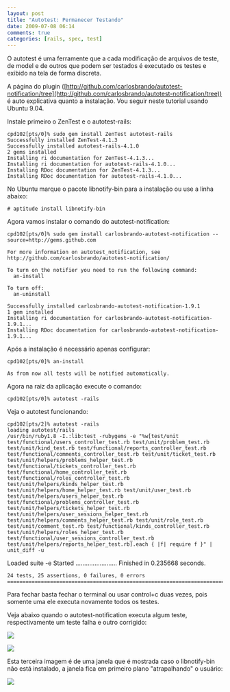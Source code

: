 ```yaml
---
layout: post
title: "Autotest: Permanecer Testando"
date: 2009-07-08 06:14
comments: true
categories: [rails, spec, test]
---
```


O autotest é uma ferramente que a cada modificação de arquivos de teste, de model e de outros que podem ser testados é executado os testes e exibido na tela de forma discreta.

A  página do plugin ([http://github.com/carlosbrando/autotest-notification/tree](http://github.com/carlosbrando/autotest-notification/tree)) é auto explicativa quanto a instalação. Vou seguir neste tutorial usando Ubuntu 9.04.

Instale primeiro o ZenTest e o autotest-rails:

    cpd102[pts/0]% sudo gem install ZenTest autotest-rails
    Successfully installed ZenTest-4.1.3
    Successfully installed autotest-rails-4.1.0
    2 gems installed
    Installing ri documentation for ZenTest-4.1.3...
    Installing ri documentation for autotest-rails-4.1.0...
    Installing RDoc documentation for ZenTest-4.1.3...
    Installing RDoc documentation for autotest-rails-4.1.0...

No Ubuntu marque o pacote libnotify-bin para a instalação ou use a linha abaixo:

    # aptitude install libnotify-bin

Agora vamos instalar o comando do autotest-notification:

    cpd102[pts/0]% sudo gem install carlosbrando-autotest-notification --source=http://gems.github.com

    For more information on autotest_notification, see http://github.com/carlosbrando/autotest-notification/
    
    To turn on the notifier you need to run the following command:
      an-install

    To turn off:
      an-uninstall
    
    Successfully installed carlosbrando-autotest-notification-1.9.1
    1 gem installed
    Installing ri documentation for carlosbrando-autotest-notification-1.9.1...
    Installing RDoc documentation for carlosbrando-autotest-notification-1.9.1...

Após a instalação é necessário apenas configurar:

    cpd102[pts/0]% an-install

    As from now all tests will be notified automatically.

Agora na raiz da aplicação execute o comando:

    cpd102[pts/0]% autotest -rails

Veja o autotest funcionando:

    cpd102[pts/2]% autotest -rails
    loading autotest/rails
    /usr/bin/ruby1.8 -I.:lib:test -rubygems -e "%w[test/unit test/functional/users_controller_test.rb test/unit/problem_test.rb test/unit/kind_test.rb test/functional/reports_controller_test.rb test/functional/comments_controller_test.rb test/unit/ticket_test.rb test/unit/helpers/problems_helper_test.rb test/functional/tickets_controller_test.rb test/functional/home_controller_test.rb test/functional/roles_controller_test.rb test/unit/helpers/kinds_helper_test.rb test/unit/helpers/home_helper_test.rb test/unit/user_test.rb test/unit/helpers/users_helper_test.rb test/functional/problems_controller_test.rb test/unit/helpers/tickets_helper_test.rb test/unit/helpers/user_sessions_helper_test.rb test/unit/helpers/comments_helper_test.rb test/unit/role_test.rb test/unit/comment_test.rb test/functional/kinds_controller_test.rb test/unit/helpers/roles_helper_test.rb test/functional/user_sessions_controller_test.rb test/unit/helpers/reports_helper_test.rb].each { |f| require f }" | unit_diff -u
Loaded suite -e
    Started
    ........................
    Finished in 0.235668 seconds.

    24 tests, 25 assertions, 0 failures, 0 errors
    ================================================================================

Para fechar basta fechar o terminal ou usar control+c duas vezes, pois somente uma ele executa novamente todos os testes.

Veja abaixo quando o autotest-notification executa algum teste, respectivamente um teste falha e outro corrigido:

<a href="http://picasaweb.google.com/lh/photo/nv0wa0AIKZC8MB8aMIAAJg?feat=embedwebsite"><img src="http://lh4.ggpht.com/_5r9AMhQKuQY/SlSKeTqmfKI/AAAAAAAAKTs/--XspkfUuW0/s400/Captura_de_tela-2.png" /></a>

<a href="http://picasaweb.google.com/lh/photo/Gj_IHzG3Mv_xKCV4vPGQ3Q?feat=embedwebsite"><img src="http://lh4.ggpht.com/_5r9AMhQKuQY/SlSKeQWiEdI/AAAAAAAAKTw/1BEDZ7Fjy5g/s400/Captura_de_tela-3.png" /></a>

Esta terceira imagem é de uma janela que é mostrada caso o libnotify-bin não está instalado, a janela fica em primeiro plano "atrapalhando" o usuário:

<a href="http://picasaweb.google.com/lh/photo/VKxwCYI169Gm2wvR8UxKgw?feat=embedwebsite"><img src="http://lh4.ggpht.com/_5r9AMhQKuQY/SlSKel_x3SI/AAAAAAAAKT0/uc5dHzPoArs/s800/Captura_de_tela-1.png" /></a>
